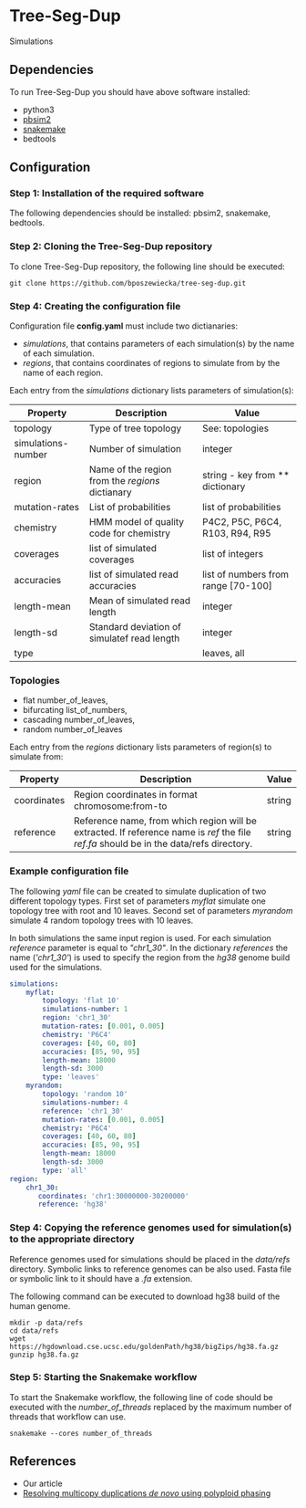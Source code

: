# Tree-Seg-Dup

Simulations

##  Dependencies

To run Tree-Seg-Dup you should have above software installed:

* python3
* [pbsim2](https://github.com/yukiteruono/pbsim2)
* [snakemake](https://snakemake.readthedocs.io/en/stable/)
* bedtools

## Configuration

### Step 1: Installation of the required software

The following dependencies should be installed: pbsim2, snakemake, bedtools.

### Step 2: Cloning the Tree-Seg-Dup repository

To clone Tree-Seg-Dup repository, the following line should be executed:

```
git clone https://github.com/bposzewiecka/tree-seg-dup.git
```

### Step 4: Creating the configuration file

Configuration file **config.yaml** must include two dictianaries:

* *simulations*, that contains parameters of each simulation(s) by the name of each simulation.
* *regions*, that contains coordinates of regions to simulate from by the name of each region. 

Each entry from the *simulations* dictionary lists parameters of simulation(s):

| Property | Description | Value |
|---|---|---|
| topology | Type of tree topology | See: topologies |  
| simulations-number | Number of simulation | integer |
| region | Name of the region from the *regions* dictianary | string - key from ** dictionary |
| mutation-rates | List of probabilities  | list of probabilities |
| chemistry | HMM model of quality code for chemistry  | P4C2,  P5C,  P6C4,  R103,  R94,  R95  |
| coverages | list of simulated coverages | list of integers |
| accuracies | list of simulated read accuracies | list of numbers from range [70-100] |
| length-mean | Mean of simulated read length  | integer |
| length-sd | Standard deviation of simulatef read length | integer |
| type | | leaves, all |


### Topologies

* flat number_of_leaves,
* bifurcating list_of_numbers,
* cascading number_of_leaves,
* random number_of_leaves

Each entry from the *regions* dictionary lists parameters of region(s) to simulate from:

| Property | Description | Value |
|---|---|---|
| coordinates | Region coordinates in format chromosome:from-to | string |  
| reference | Reference name, from which region will be extracted. If reference name is *ref* the file *ref.fa* should be in the data/refs directory.  | string |


### Example configuration file

The following *yaml* file can be created to simulate duplication of two different topology types. First set of parameters *myflat* simulate
one topology tree with root and 10 leaves. Second set of parameters *myrandom* simulate 4 random topology trees with 10 leaves.

In both simulations the same input region is used. For each simulation *reference* parameter is equal to *"chr1_30"*.
In the dictionary *references* the name (*'chr1_30'*) is used to specify the region from the *hg38* genome build used for the simulations.

```yaml
simulations:
    myflat:
        topology: 'flat 10'
        simulations-number: 1
        region: 'chr1_30'
        mutation-rates: [0.001, 0.005]
        chemistry: 'P6C4'
        coverages: [40, 60, 80]
        accuracies: [85, 90, 95]
        length-mean: 18000
        length-sd: 3000
        type: 'leaves'
    myrandom:
        topology: 'random 10'
        simulations-number: 4
        reference: 'chr1_30'
        mutation-rates: [0.001, 0.005]
        chemistry: 'P6C4'
        coverages: [40, 60, 80]
        accuracies: [85, 90, 95]
        length-mean: 18000
        length-sd: 3000
        type: 'all'
region:
    chr1_30:
       coordinates: 'chr1:30000000-30200000'
       reference: 'hg38'
```

### Step 4: Copying the reference genomes used for simulation(s) to the appropriate directory

Reference genomes used for simulations should be placed in the *data/refs* directory.
Symbolic links to reference genomes can be also used.
Fasta file or symbolic link to it should have a *.fa* extension.

The following command can be executed to download hg38 build of the human genome.

```
mkdir -p data/refs
cd data/refs
wget https://hgdownload.cse.ucsc.edu/goldenPath/hg38/bigZips/hg38.fa.gz
gunzip hg38.fa.gz
```

### Step 5: Starting the Snakemake workflow

To start the Snakemake workflow, the following line of code should be executed with the *number_of_threads* replaced by the maximum number of threads that workflow can use.

```
snakemake --cores number_of_threads
```

## References

* Our article
* [Resolving multicopy duplications *de novo* using polyploid phasing](https://pubmed.ncbi.nlm.nih.gov/28808695/)
